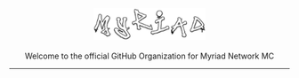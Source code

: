 <p align="center">
  <img src="https://github.com/MyriadNetworkMC/.github/blob/main/profile/assets/banner_text.png?raw=true" width="40%" /><br><br>
  Welcome to the official GitHub Organization for Myriad Network MC
</p>
<hr>
